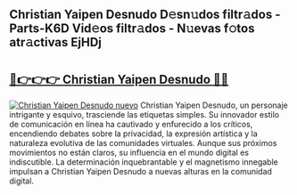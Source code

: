 ## Christian Yaipen Desnudo D𝚎sn𝚞dos filtr𝚊dos - Parts-K6D Vid𝚎os filtr𝚊dos - N𝚞evas f𝚘tos atr𝚊ctivas EjHDj

# <h2><a href="http://mb8t29.tromn.icu/?c=Christian+Yaipen+Desnudo">🔗👉👉👉 Christian Yaipen Desnudo 🔗🔗</a></h2>

[![Christian Yaipen Desnudo nuevo](https://i.imgur.com/pEAQMta.gif)](http://mb8t29.tromn.icu/?c=Christian+Yaipen+Desnudo)
Christian Yaipen Desnudo, un personaje intrigante y esquivo, trasciende las etiquetas simples. Su innovador estilo de comunicación en línea ha cautivado y enfurecido a los críticos, encendiendo debates sobre la privacidad, la expresión artística y la naturaleza evolutiva de las comunidades virtuales. Aunque sus próximos movimientos no están claros, su influencia en el mundo digital es indiscutible. La determinación inquebrantable y el magnetismo innegable impulsan a Christian Yaipen Desnudo a nuevas alturas en la comunidad digital.
